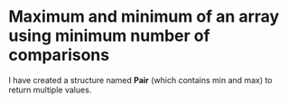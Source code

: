 # Maximum and minimum of an array using minimum number of comparisons
I have created a structure named **Pair** (which contains min and max) to return multiple values. 
